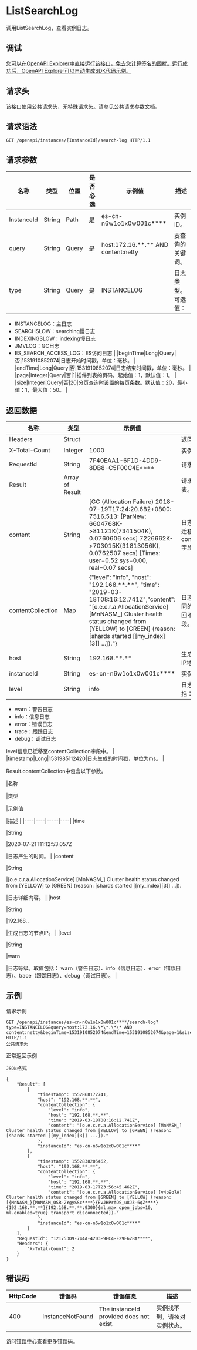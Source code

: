# ListSearchLog

调用ListSearchLog，查看实例日志。

## 调试

[您可以在OpenAPI Explorer中直接运行该接口，免去您计算签名的困扰。运行成功后，OpenAPI Explorer可以自动生成SDK代码示例。](https://api.aliyun.com/#product=elasticsearch&api=ListSearchLog&type=ROA&version=2017-06-13)

## 请求头

该接口使用公共请求头，无特殊请求头。请参见公共请求参数文档。

## 请求语法

```
GET /openapi/instances/[InstanceId]/search-log HTTP/1.1
```

## 请求参数

|名称|类型|位置|是否必选|示例值|描述|
|--|--|--|----|---|--|
|InstanceId|String|Path|是|es-cn-n6w1o1x0w001c\*\*\*\*|实例ID。 |
|query|String|Query|是|host:172.16.\*\*.\*\* AND content:netty|要查询的关键词。 |
|type|String|Query|是|INSTANCELOG|日志类型。可选值：

 -   INSTANCELOG：主日志
-   SEARCHSLOW：searching慢日志
-   INDEXINGSLOW：indexing慢日志
-   JMVLOG：GC日志
-   ES\_SEARCH\_ACCESS\_LOG：ES访问日志 |
|beginTime|Long|Query|否|1531910852074|日志开始时间戳，单位：毫秒。 |
|endTime|Long|Query|否|1531910852074|日志结束时间戳，单位：毫秒。 |
|page|Integer|Query|否|1|插件列表的页码。起始值：1，默认值：1。 |
|size|Integer|Query|否|20|分页查询时设置的每页条数。默认值：20，最小值：1，最大值：50。 |

## 返回数据

|名称|类型|示例值|描述|
|--|--|---|--|
|Headers|Struct| |返回头信息。 |
|X-Total-Count|Integer|1000|实例总记录数。 |
|RequestId|String|7F40EAA1-6F1D-4DD9-8DB8-C5F00C4E\*\*\*\*|请求ID。 |
|Result|Array of Result| |请求返回的日志列表。 |
|content|String|\[GC \(Allocation Failure\) 2018-07-19T17:24:20.682+0800: 7516.513: \[ParNew: 6604768K-\>81121K\(7341504K\), 0.0760606 secs\] 7226662K-\>703015K\(31813056K\), 0.0762507 secs\] \[Times: user=0.52 sys=0.00, real=0.07 secs\]|日志详细内容。已迁移至contentCollection字段中。 |
|contentCollection|Map|\{"level": "info", "host": "192.168.\*\*.\*\*", "time": "2019-03-18T08:16:12.741Z","content": "\[o.e.c.r.a.AllocationService\] \[MnNASM\_\] Cluster health status changed from \[YELLOW\] to \[GREEN\] \(reason: \[shards started \[\[my\_index\]\[3\]\] ...\]\)."\}|日志详细信息。不同的日志类型，返回不同的内容字段。 |
|host|String|192.168.\*\*.\*\*|生成日志的节点的IP地址。 |
|instanceId|String|es-cn-n6w1o1x0w001c\*\*\*\*|实例ID。 |
|level|String|info|日志等级。取值包括：

 -   warn：警告日志
-   info：信息日志
-   error：错误日志
-   trace：跟踪日志
-   debug：调试日志

 level信息已迁移至contentCollection字段中。 |
|timestamp|Long|1531985112420|日志生成的时间戳，单位为ms。 |

Result.contentCollection中包含以下参数。

|名称

|类型

|示例值

|描述 |
|----|----|-----|----|
|time

|String

|2020-07-21T11:12:53.057Z

|日志产生的时间。 |
|content

|String

|\[o.e.c.r.a.AllocationService\] \[MnNASM\_\] Cluster health status changed from \[YELLOW\] to \[GREEN\] \(reason: \[shards started \[\[my\_index\]\[3\]\] ...\]\).

|日志详细内容。 |
|host

|String

|192.168.**.**

|生成日志的节点IP。 |
|level

|String

|warn

|日志等级。取值包括： warn（警告日志）、info（信息日志）、error（错误日志）、trace（跟踪日志）、debug（调试日志）。 |

## 示例

请求示例

```
GET /openapi/instances/es-cn-n6w1o1x0w001c****/search-log?type=INSTANCELOG&query=host:172.16.\*\*.\*\* AND content:netty&beginTime=1531910852074&endTime=1531910852074&page=1&size=20 HTTP/1.1
公共请求头
```

正常返回示例

`JSON`格式

```
{
    "Result": [
        {
            "timestamp": 1552868172741,
            "host": "192.168.**.**",
            "contentCollection": {
                "level": "info",
                "host": "192.168.**.**",
                "time": "2019-03-18T08:16:12.741Z",
                "content": "[o.e.c.r.a.AllocationService] [MnNASM_] Cluster health status changed from [YELLOW] to [GREEN] (reason: [shards started [[my_index][3]] ...])."
            },
            "instanceId": "es-cn-n6w1o1x0w001c****"
        },
        {
            "timestamp": 1552838205462,
            "host": "192.168.**.**",
            "contentCollection": {
                "level": "info",
                "host": "192.168.**.**",
                "time": "2019-03-17T23:56:45.462Z",
                "content": "[o.e.c.r.a.AllocationService] [v4p9o7A] Cluster health status changed from [GREEN] to [YELLOW] (reason: [{MnNASM_}{MnNASM_OSR-2YgySSc****}{EvJHPrAOS_u8J3-6qZ****}{192.168.**.**}{192.168.**.**:9300}{ml.max_open_jobs=10, ml.enabled=true} transport disconnected])."
            },
            "instanceId": "es-cn-n6w1o1x0w001c****"
        }
    ],
    "RequestId": "121753D9-744A-4203-9EC4-F29E628A****",
    "Headers": {
        "X-Total-Count": 2
    }
}
```

## 错误码

|HttpCode|错误码|错误信息|描述|
|--------|---|----|--|
|400|InstanceNotFound|The instanceId provided does not exist.|实例找不到，请核对实例状态。|

访问[错误中心](https://error-center.alibabacloud.com/status/product/elasticsearch)查看更多错误码。

